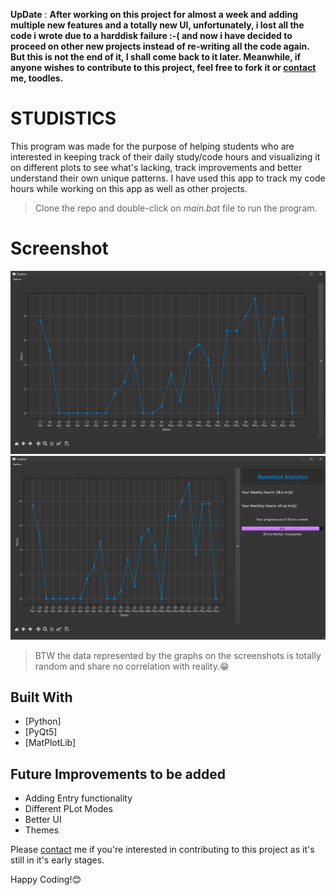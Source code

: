 **UpDate** : **After working on this project for almost a week and adding multiple new features and a totally new UI, unfortunately, i lost all the code i wrote due to a harddisk failure :-(  and now i have decided to proceed on other new projects instead of re-writing all the code again. But this is not the end of it, I shall come back to it later. Meanwhile, if anyone wishes to contribute to this project, feel free to fork it or [contact](mailto:mearunprabhakar14@gmail.com) me, toodles.**

# STUDISTICS

This program was made for the purpose of helping students who are interested in keeping track of their daily study/code hours and visualizing it on different plots to see what's lacking, track improvements and better understand their own unique patterns.
I have used this app to track my code hours while working on this app as well as other projects.

>Clone the repo and double-click on *main.bat* file to run the program.

# Screenshot
![Alt text](Screenshots/img1.png?raw=true "Studistics")
![Alt text](Screenshots/img2.png?raw=true "Studistics")
>BTW the data represented by the graphs on the screenshots is totally random and share no correlation with reality.😁

## Built With

* [Python]
* [PyQt5]
* [MatPlotLib]

## Future Improvements to be added

* Adding Entry functionality
* Different PLot Modes
* Better UI
* Themes

Please [contact](mailto:mearunprabhakar14@gmail.com) me if you're interested in contributing to this project as it's still in it's early stages.

Happy Coding!😊
